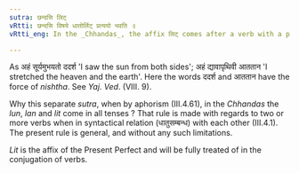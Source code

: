 ```yaml
---
sutra: छन्दसि लिट्
vRtti: छन्दसि विषये धातोर्लिट् प्रत्ययो भवति ॥
vRtti_eng: In the _Chhandas_, the affix लिट् comes after a verb with a past signification.

---
```

As अहं सूर्यमुभयतो ददर्श 'I saw the sun from both sides'; अहं द्यावापृथिवी आततान 'I stretched the heaven and the earth'. Here the words ददर्श and आततान have the force of _nishtha_. See _Yaj_. _Ved_. (VIII. 9).

Why this separate _sutra_, when by aphorism (III.4.61), in the _Chhandas_ the _lun_, _lan_ and _lit_ come in all tenses ? That rule is made with regards to two or more verbs when in syntactical relation (धातुसम्बन्ध) with each other (III.4.1). The present rule is general, and without any such limitations.

_Lit_ is the affix of the Present Perfect and will be fully treated of in the conjugation of verbs.
